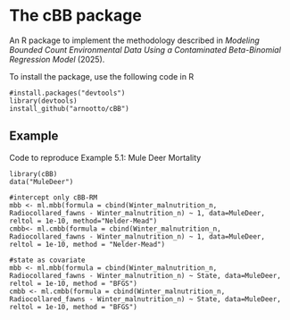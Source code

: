 # The cBB package
An R package to implement the methodology described in *Modeling Bounded Count Environmental Data Using a Contaminated Beta-Binomial Regression Model* (2025).

To install the package, use the following code in R
```{r}
#install.packages("devtools")
library(devtools)
install_github("arnootto/cBB")
```
## Example
Code to reproduce Example 5.1: Mule Deer Mortality
```{r}
library(cBB)
data("MuleDeer")

#intercept only cBB-RM
mbb <- ml.mbb(formula = cbind(Winter_malnutrition_n, Radiocollared_fawns - Winter_malnutrition_n) ~ 1, data=MuleDeer, reltol = 1e-10, method="Nelder-Mead")
cmbb<- ml.cmbb(formula = cbind(Winter_malnutrition_n, Radiocollared_fawns - Winter_malnutrition_n) ~ 1, data=MuleDeer, reltol = 1e-10, method = "Nelder-Mead")

#state as covariate
mbb <- ml.mbb(formula = cbind(Winter_malnutrition_n, Radiocollared_fawns - Winter_malnutrition_n) ~ State, data=MuleDeer, reltol = 1e-10, method = "BFGS")
cmbb <- ml.cmbb(formula = cbind(Winter_malnutrition_n, Radiocollared_fawns - Winter_malnutrition_n) ~ State, data=MuleDeer, reltol = 1e-10, method = "BFGS")
```
